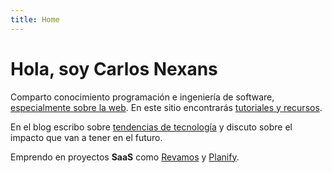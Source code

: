 ```yaml
---
title: Home
---
```


# Hola, soy Carlos Nexans

<div class="home-content">

Comparto conocimiento programación e ingeniería de software, [especialmente sobre la web](/articulos/que-hace-la-web-especial). En este sitio encontrarás [tutoriales y recursos](/tutoriales).

En el blog escribo sobre [tendencias de tecnología](/articulos/nueva-era-tecnologica-sin-codigo) y discuto sobre el impacto que van a tener en el futuro.

Emprendo en proyectos **SaaS** como [Revamos](https://revamos.com.ar) y [Planify](https://planify.la).

</div>